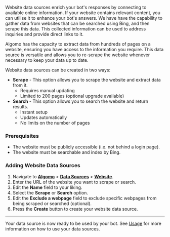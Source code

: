 Website data sources enrich your bot's responses by connecting to available online information. If your website contains relevant content, you can utilise it to enhance your bot's answers. We have have the capability to gather data from websites that can be searched using Bing, and then scrape this data. This collected information can be used to address inquiries and provide direct links to it.

Algomo has the capacity to extract data from hundreds of pages on a website, ensuring you have access to the information you require.
This data source is versatile and allows you to re-scrape the website whenever necessary to keep your data up to date.

Website data sources can be created in two ways:

- **Scrape** - This option allows you to scrape the website and extract data from it.
  - Requires manual updating
  - Limited to 200 pages (optional upgrade available)
- **Search** - This option allows you to search the website and return results.
  - Instant setup
  - Updates automatically
  - No limits on the number of pages

### Prerequisites

- The website must be publicly accessible (i.e. not behind a login page).
- The website must be searchable and index by Bing.

### Adding Website Data Sources

1. Navigate to [**Algomo**](https://app.algomo.com/) > [**Data Sources**](https:app.algomo.com/data-sources) > [**Website**](https://app.algomo.com/data-sources/create/website).
2. Enter the URL of the website you want to scrape or search.
3. Edit the **Name** field to your liking.
4. Select the **Scrape** or **Search** option.
5. Edit the **Exclude a webpage** field to exclude specific webpages from being scraped or searched (optional).
6. Press the **Create** button to create your website data source.

---

Your data source is now ready to be used by your bot. See [Usage](../Overview#usage.md) for more information on how to use your data sources.
